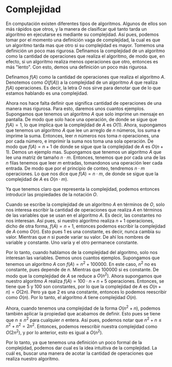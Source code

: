 # Complejidad

En computación existen diferentes tipos de algoritmos. Algunos de ellos son más rápidos que otros, y la manera de clasificar qué tanto tarda un algoritmo en ejecutarse es mediante su complejidad. Así pues, podemos tomar por el momento una definición vaga de complejidad, la cual es que un algoritmo tarda mas que otro si su complejidad es mayor. Tomemos una definición un poco mas rigurosa. Definamos la complejidad de un algoritmo como la cantidad de operaciones que realiza el algoritmo, de modo que, en efecto, si un algoritmo realiza menos operaciones que otro, entonces es más "lento". Con esto, demos una definición un poco más rigurosa.

Definamos $f(A)$ como la cantidad de operaciones que realiza el algoritmo $A$. Denotemos como $O(f(A))$ a la complejidad de un algoritmo $A$ que realiza $f(A)$ operaciones. Es decir, la letra $O$ nos sirve para denotar que de lo que estamos hablando es una complejidad.

Ahora nos hace falta definir que significa cantidad de operaciones de una manera mas rigurosa. Para esto, daremos unos cuantos ejemplos. Supongamos que tenemos un algoritmo $A$ que solo imprime un mensaje en pantalla. De modo que solo hace una operación, de donde se sigue que $f(A)=1$, lo que implica que la complejidad de $A$ es $O(1)$. Ahora, supongamos que tenemos un algoritmo $A$ que lee un arreglo de $n$ números, los suma e imprime la suma. Entonces, leer $n$ números nos toma $n$ operaciones, una por cada número, e imprimir la suma nos toma una sola operación. De modo que $f(A)=n+1$ de donde se sigue que la complejidad de $A$ es $O(n+1)$. Demos un ejemplo mas. Supongamos que tenemos un algoritmo $A$ que  lee una matriz de tamaño $n \cdot m$. Entonces, tenemos que por cada una de las $n$ filas tenemos que leer $m$ entradas, tomandonos una operación leer cada entrada. De modo que por el principio de conteo, tendremos $n \cdot m$ operaciones. Lo que nos dice que $f(A)=n \cdot m$, de donde se sigue que la complejidad de $A$ es $O(n \cdot m)$.

Ya que tenemos claro que representa la complejidad, podemos entonces introducir las propiedades de la notación $O$. 

Cuando se escribe la complejidad de un algoritmo $A$ en términos de $O$, solo nos interesa escribir la cantidad de operaciones que realiza $A$ en términos de las variables que se usan en el algoritmo $A$. Es decir, las constantes no nos interesan. Así pues, si nuestro algoritmo realiza $n+1$ operaciones, dicho de otra forma, $f(A)=n+1$, entonces podemos escribir la complejidad de $A$ como $O(n)$. Esto pues $1$ es una constante, es decir, nunca cambia su valor. Mientras que $n$ si puede variar su valor. De ahí los nombres de variable y constante. Uno varía y el otro permanece constante. 

Por lo tanto, cuando hablamos de la complejidad del algoritmo, solo nos interesan las variables. Demos unos cuantos ejemplos. Supongamos que tenemos un algoritmo $A$ con $f(A)=n^2+100000$. En este caso, $n^2$ no es constante, pues depende de $n$. Mientras que 100000 si es constante. De modo que la complejidad de $A$ se reduce a $O(n^2)$. Ahora supongamos que nuestro algoritmo $A$ realiza $f(A) = 100 \cdot n + n + 5$ operaciones. Entonces, se tiene que $5$ y $100$ son constantes, por lo que la complejidad de $A$ es $O(n + n) = O(2n)$. Pero ya que $2$ es una constante, entonces lo podemos reescribir como $O(n)$. Por lo tanto, el algoritmo $A$ tiene complejidad $O(n)$.

Ahora, cuando tenemos una complejidad de la forma $O(n^2 + n)$, podemos también aplicar la propiedad que acabamos de definir. Esto pues se tiene que $n \leq n^2$ para cualquier $n$ entera. Así pues, podemos notar que $n^2+n \leq n^2 + n^2 = 2n^2$. Entonces, podemos reescribir nuestra complejidad como $O(2n^2)$, y por lo anterior, esto es igual a $O(n^2)$.

Por lo tanto, ya que tenemos una definición un poco formal de la complejidad, podemos dar cual es la idea intuitiva de la complejidad. La cuál es, buscar una manera de acotar la cantidad de operaciones que realiza nuestro algoritmo. 